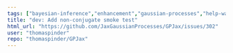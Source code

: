 ```yaml
---
tags: ["bayesian-inference","enhancement","gaussian-processes","help-wanted","jax","machine-learning","probabilistic-programming","stale","testing"]
title: "dev: Add non-conjugate smoke test"
html_url: "https://github.com/JaxGaussianProcesses/GPJax/issues/302"
user: "thomaspinder"
repo: "thomaspinder/GPJax"
---
```


